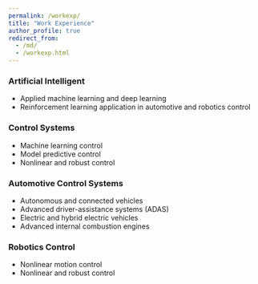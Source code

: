 ```yaml
---
permalink: /workexp/
title: "Work Experience"
author_profile: true
redirect_from: 
  - /md/
  - /workexp.html
---
```



### Artificial Intelligent
* Applied machine learning and deep learning 
* Reinforcement learning application in automotive and robotics control 

### Control Systems
* Machine learning control
* Model predictive control
* Nonlinear and robust control

### Automotive Control Systems
* Autonomous and connected vehicles
* Advanced driver-assistance systems (ADAS)
* Electric and hybrid electric vehicles
* Advanced internal combustion engines

### Robotics Control
* Nonlinear motion control 
* Nonlinear and robust control 

